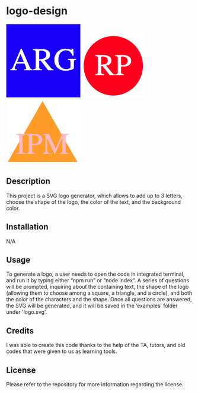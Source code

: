 # logo-design
![Alt text](/examples/ARG.png)
![Alt text](/examples/CARP.png)
![Alt text](/examples/IPM.png)

## Description
This project is a SVG logo generator, which allows to add up to 3 letters, choose the shape of the logo, the color of the text, and the background color.
 
## Installation
N/A
 
## Usage
To generate a logo, a user needs to open the code in integrated terminal, and run it by typing either “npm run” or “node index”. A series of questions will be prompted, inquiring about the containing text, the shape of the logo (allowing them to choose among a square, a triangle, and a circle), and both the color of the characters and the shape. Once all questions are answered, the SVG will be generated, and it will be saved in the ‘examples’ folder under 'logo.svg'.
 
## Credits
I was able to create this code thanks to the help of the TA, tutors, and old codes that were given to us as learning tools.
 
## License
Please refer to the repository for more information regarding the license.
